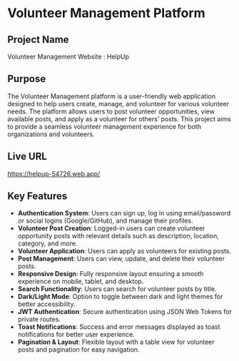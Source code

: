 # Volunteer Management Platform

## Project Name
Volunteer Management Website : HelpUp

## Purpose
The Volunteer Management platform is a user-friendly web application designed to help users create, manage, and volunteer for various volunteer needs. The platform allows users to post volunteer opportunities, view available posts, and apply as a volunteer for others’ posts. This project aims to provide a seamless volunteer management experience for both organizations and volunteers.

## Live URL
https://helpup-54726.web.app/

## Key Features
- **Authentication System**: Users can sign up, log in using email/password or social logins (Google/GitHub), and manage their profiles.
- **Volunteer Post Creation**: Logged-in users can create volunteer opportunity posts with relevant details such as description, location, category, and more.
- **Volunteer Application**: Users can apply as volunteers for existing posts.
- **Post Management**: Users can view, update, and delete their volunteer posts.
- **Responsive Design**: Fully responsive layout ensuring a smooth experience on mobile, tablet, and desktop.
- **Search Functionality**: Users can search for volunteer posts by title.
- **Dark/Light Mode**: Option to toggle between dark and light themes for better accessibility.
- **JWT Authentication**: Secure authentication using JSON Web Tokens for private routes.
- **Toast Notifications**: Success and error messages displayed as toast notifications for better user experience.
- **Pagination & Layout**: Flexible layout with a table view for volunteer posts and pagination for easy navigation.
